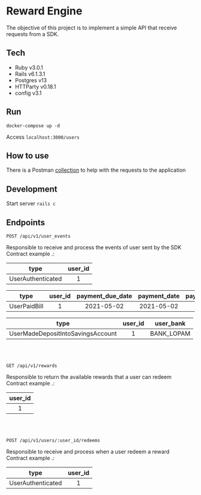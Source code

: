# Reward Engine

The objective of this project is to implement a simple API that receive requests from a SDK.

## Tech

- Ruby v3.0.1
- Rails v6.1.3.1
- Postgres v13
- HTTParty v0.18.1
- config v3.1


## Run

`docker-compose up -d`

Access `localhost:3000/users`

## How to use

There is a Postman [collection](https://www.getpostman.com/collections/87097dfec79fc8c87a4e) to help with the requests to the application

## Development

Start server `rails c` </br>

## Endpoints

```
POST /api/v1/user_events
```
Responsible to receive and process the events of user sent by the SDK </br>
Contract example .:

| type                   | user_id       |    
| ---------------------- |:-------------:|
| UserAuthenticated      | 1            |

| type                   | user_id       |    payment_due_date | payment_date| payment_amount
| ---------------------- |:-------------:|:-------------:|:-------------:|:-------------:|
| UserPaidBill      | 1            |2021-05-02 | 2021-05-02| 10000

| type                   | user_id       |    user_bank | 
| ---------------------- |:-------------:|:-------------:|
| UserMadeDepositIntoSavingsAccount      | 1            |BANK_LOPAM |

</br></br>

```
GET /api/v1/rewards
```
Responsible to return the available rewards that a user can redeem</br>
Contract example .:

| user_id       |    
|:-------------:|
| 1            |

</br></br>

```
POST /api/v1/users/:user_id/redeems
```
Responsible to receive and process when a user redeem a reward</br>
Contract example .:

| type                   | user_id       |    
| ---------------------- |:-------------:|
| UserAuthenticated      | 1            |

</br></br>
